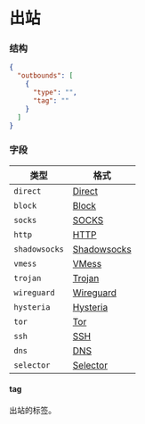 # 出站

### 结构

```json
{
  "outbounds": [
    {
      "type": "",
      "tag": ""
    }
  ]
}
```

### 字段

| 类型            | 格式                           |
|---------------|------------------------------|
| `direct`      | [Direct](./direct)           |
| `block`       | [Block](./block)             |
| `socks`       | [SOCKS](./socks)             |
| `http`        | [HTTP](./http)               |
| `shadowsocks` | [Shadowsocks](./shadowsocks) |
| `vmess`       | [VMess](./vmess)             |
| `trojan`      | [Trojan](./trojan)           |
| `wireguard`   | [Wireguard](./wireguard)     |
| `hysteria`    | [Hysteria](./hysteria)       |
| `tor`         | [Tor](./tor)                 |
| `ssh`         | [SSH](./ssh)                 |
| `dns`         | [DNS](./dns)                 |
| `selector`    | [Selector](./selector)       |

#### tag

出站的标签。